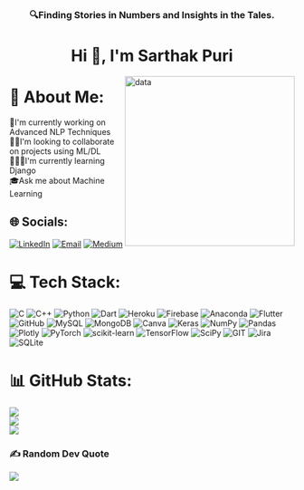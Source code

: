 <h3 align="center">🔍Finding Stories in Numbers and Insights in the Tales.</h3>
<h1 align="center">Hi 👋, I'm Sarthak Puri</h1>



<img align="right" alt="data" width="300" src="https://media2.giphy.com/media/xT9C25UNTwfZuk85WP/200.webp?cid=ecf05e47hn4nowuo78a9zf6xcuz42ph8stkyqg3de8fl56ml&ep=v1_gifs_search&rid=200.webp&ct=g">

# 💫 About Me:
🔮I'm currently working on Advanced NLP Techniques<br>🧞‍♂️I'm looking to collaborate on projects using ML/DL<br>👨🏻‍💻I'm currently learning Django<br>🎓Ask me about Machine Learning


## 🌐 Socials:
[![LinkedIn](https://img.shields.io/badge/LinkedIn-%230077B5.svg?logo=linkedin&logoColor=white)](https://linkedin.com/in/sarthak-puri-a9b749228) [![Email](https://img.shields.io/badge/Gmail-D14836?logo=gmail&logoColor=white)](mailto:sarthak.00puri@gmail.com) [![Medium](https://img.shields.io/badge/Medium-12100E?logo=medium&logoColor=white)](https://medium.com/@sarthak.00puri) 

# 💻 Tech Stack:
![C](https://img.shields.io/badge/c-%2300599C.svg?style=plastic&logo=c&logoColor=white) ![C++](https://img.shields.io/badge/c++-%2300599C.svg?style=plastic&logo=c%2B%2B&logoColor=white) ![Python](https://img.shields.io/badge/python-3670A0?style=plastic&logo=python&logoColor=ffdd54) ![Dart](https://img.shields.io/badge/dart-%230175C2.svg?style=plastic&logo=dart&logoColor=white) ![Heroku](https://img.shields.io/badge/heroku-%23430098.svg?style=plastic&logo=heroku&logoColor=white) ![Firebase](https://img.shields.io/badge/firebase-%23039BE5.svg?style=plastic&logo=firebase) ![Anaconda](https://img.shields.io/badge/Anaconda-%2344A833.svg?style=plastic&logo=anaconda&logoColor=white) ![Flutter](https://img.shields.io/badge/Flutter-%2302569B.svg?style=plastic&logo=Flutter&logoColor=white) ![GitHub](https://img.shields.io/badge/GitHub-%23121011.svg?style=plastic&logo=github&logoColor=white) ![MySQL](https://img.shields.io/badge/mysql-%2300f.svg?style=plastic&logo=mysql&logoColor=white) ![MongoDB](https://img.shields.io/badge/MongoDB-%234ea94b.svg?style=plastic&logo=mongodb&logoColor=white) ![Canva](https://img.shields.io/badge/Canva-%2300C4CC.svg?style=plastic&logo=Canva&logoColor=white) ![Keras](https://img.shields.io/badge/Keras-%23D00000.svg?style=plastic&logo=Keras&logoColor=white) ![NumPy](https://img.shields.io/badge/numpy-%23013243.svg?style=plastic&logo=numpy&logoColor=white) ![Pandas](https://img.shields.io/badge/pandas-%23150458.svg?style=plastic&logo=pandas&logoColor=white) ![Plotly](https://img.shields.io/badge/Plotly-%233F4F75.svg?style=plastic&logo=plotly&logoColor=white) ![PyTorch](https://img.shields.io/badge/PyTorch-%23EE4C2C.svg?style=plastic&logo=PyTorch&logoColor=white) ![scikit-learn](https://img.shields.io/badge/scikit--learn-%23F7931E.svg?style=plastic&logo=scikit-learn&logoColor=white) ![TensorFlow](https://img.shields.io/badge/TensorFlow-%23FF6F00.svg?style=plastic&logo=TensorFlow&logoColor=white) ![SciPy](https://img.shields.io/badge/SciPy-%230C55A5.svg?style=plastic&logo=scipy&logoColor=%white) ![GIT](https://img.shields.io/badge/Git-fc6d26?style=plastic&logo=git&logoColor=white) ![Jira](https://img.shields.io/badge/jira-%230A0FFF.svg?style=plastic&logo=jira&logoColor=white) ![SQLite](https://img.shields.io/badge/sqlite-%2307405e.svg?style=plastic&logo=sqlite&logoColor=white)
# 📊 GitHub Stats:
![](https://github-readme-stats.vercel.app/api?username=SarthakPurii&theme=highcontrast&hide_border=false&include_all_commits=true&count_private=true)<br/>
![](https://github-readme-streak-stats.herokuapp.com/?user=SarthakPurii&theme=highcontrast&hide_border=false)<br/>
![](https://github-readme-stats.vercel.app/api/top-langs/?username=SarthakPurii&theme=highcontrast&hide_border=false&include_all_commits=true&count_private=true&layout=compact)

### ✍️ Random Dev Quote
![](https://quotes-github-readme.vercel.app/api?type=horizontal&theme=dark)

<!-- Proudly created with GPRM ( https://gprm.itsvg.in ) -->

